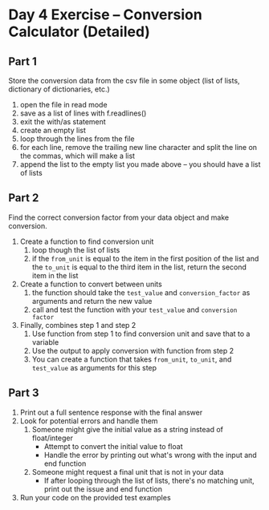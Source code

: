 # Day 4 Exercise – Conversion Calculator (Detailed)


## Part 1

Store the conversion data from the csv file in some object (list of lists, dictionary of dictionaries, etc.)

1. open the file in read mode
2. save as a list of lines with f.readlines()
3. exit the with/as statement
4. create an empty list
5. loop through the lines from the file
6. for each line, remove the trailing new line character and split the line on the commas, which will make a list
7. append the list to the empty list you made above – you should have a list of lists

## Part 2

Find the correct conversion factor from your data object and make conversion.

1. Create a function to find conversion unit
   1. loop though the list of lists
   2. if the `from_unit` is equal to the item in the first position of the list and the `to_unit` is equal to the third item in the list, return the second item in the list
2. Create a function to convert between units
	1. the function should take the `test_value` and `conversion_factor` as arguments and return the new value
	2. call and test the function with your `test_value` and `conversion factor`
3. Finally, combines step 1 and step 2
   1. Use function from step 1 to find conversion unit and save that to a variable
   2. Use the output to apply conversion with function from step 2
   3. You can create a function that takes `from_unit`, `to_unit`, and `test_value` as arguments for this step

## Part 3

1. Print out a full sentence response with the final answer
2. Look for potential errors and handle them
   1. Someone might give the initial value as a string instead of float/integer
      * Attempt to convert the initial value to float
      * Handle the error by printing out what's wrong with the input and end function
   2. Someone might request a final unit that is not in your data
      * If after looping through the list of lists, there's no matching unit, print out the issue and end function
3. Run your code on the provided test examples

